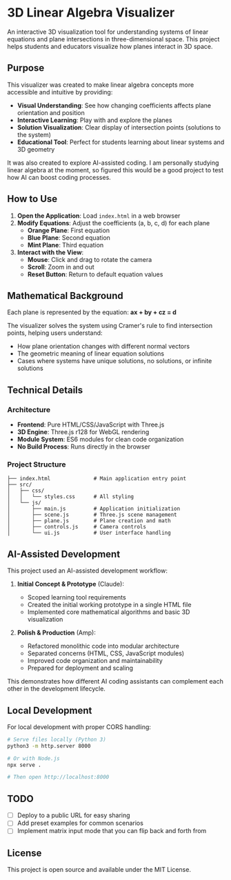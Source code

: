 # 3D Linear Algebra Visualizer

An interactive 3D visualization tool for understanding systems of linear equations and plane intersections in three-dimensional space. This project helps students and educators visualize how planes interact in 3D space.

## Purpose

This visualizer was created to make linear algebra concepts more accessible and intuitive by providing:

- **Visual Understanding**: See how changing coefficients affects plane orientation and position
- **Interactive Learning**: Play with and explore the planes
- **Solution Visualization**: Clear display of intersection points (solutions to the system)
- **Educational Tool**: Perfect for students learning about linear systems and 3D geometry

It was also created to explore AI-assisted coding. I am personally studying linear algebra at the moment, so figured this would be a good project to test how AI can boost coding processes.

## How to Use

1. **Open the Application**: Load `index.html` in a web browser
2. **Modify Equations**: Adjust the coefficients (a, b, c, d) for each plane
   - **Orange Plane**: First equation
   - **Blue Plane**: Second equation  
   - **Mint Plane**: Third equation
3. **Interact with the View**:
   - **Mouse**: Click and drag to rotate the camera
   - **Scroll**: Zoom in and out
   - **Reset Button**: Return to default equation values

## Mathematical Background

Each plane is represented by the equation: **ax + by + cz = d**

The visualizer solves the system using Cramer's rule to find intersection points, helping users understand:
- How plane orientation changes with different normal vectors
- The geometric meaning of linear equation solutions
- Cases where systems have unique solutions, no solutions, or infinite solutions

## Technical Details

### Architecture
- **Frontend**: Pure HTML/CSS/JavaScript with Three.js
- **3D Engine**: Three.js r128 for WebGL rendering
- **Module System**: ES6 modules for clean code organization
- **No Build Process**: Runs directly in the browser

### Project Structure
```
├── index.html              # Main application entry point
├── src/
│   ├── css/
│   │   └── styles.css      # All styling
│   └── js/
│       ├── main.js         # Application initialization
│       ├── scene.js        # Three.js scene management  
│       ├── plane.js        # Plane creation and math
│       ├── controls.js     # Camera controls
│       └── ui.js           # User interface handling
```

## AI-Assisted Development

This project used an AI-assisted development workflow:

1. **Initial Concept & Prototype** (Claude): 
   - Scoped learning tool requirements
   - Created the initial working prototype in a single HTML file
   - Implemented core mathematical algorithms and basic 3D visualization

2. **Polish & Production** (Amp):
   - Refactored monolithic code into modular architecture
   - Separated concerns (HTML, CSS, JavaScript modules)
   - Improved code organization and maintainability
   - Prepared for deployment and scaling

This demonstrates how different AI coding assistants can complement each other in the development lifecycle.

## Local Development
For local development with proper CORS handling:
```bash
# Serve files locally (Python 3)
python3 -m http.server 8000

# Or with Node.js
npx serve .

# Then open http://localhost:8000
```

## TODO

- [ ] Deploy to a public URL for easy sharing
- [ ] Add preset examples for common scenarios
- [ ] Implement matrix input mode that you can flip back and forth from

## License

This project is open source and available under the MIT License.
